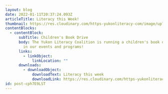 ```yaml
---
layout: blog
date: 2022-01-11T20:37:24.093Z
articleTitle: Literacy this Week!
thumbnail: https://res.cloudinary.com/https-yukonliteracy-com/image/upload/q_35/v1648533776/screen-shot-2022-01-11-at-1.36.49-pm_tlude3.png
contentBlocks:
  - contentBlock:
      subTitle: Children's Book Drive
      body: The Yukon Literacy Coalition is running a children's book drive to assist
        in our events and programs!
      links:
        - linkObject:
            linkLocation: ""
      downloads:
        - downloadObject:
            downloadText: Literacy this week
            downloadLink: https://res.cloudinary.com/https-yukonliteracy-com/image/upload/v1648534146/jan12_s9db1k.pdf
id: post-cph7E9LST
---
```

